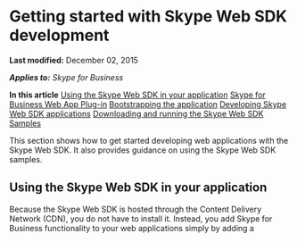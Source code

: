 
# Getting started with Skype Web SDK development

 **Last modified:** December 02, 2015

 _**Applies to:** Skype for Business_

 **In this article**
[Using the Skype Web SDK in your application](#sectionSection0)
[Skype for Business Web App Plug-in](#sectionSection1)
[Bootstrapping the application](#sectionSection2)
[Developing Skype Web SDK applications](#sectionSection3)
[ Downloading and running the Skype Web SDK Samples](#sectionSection4)


This section shows how to get started developing web applications with the Skype Web SDK. It also provides guidance on using the Skype Web SDK samples.

## Using the Skype Web SDK in your application
<a name="sectionSection0"> </a>

Because the Skype Web SDK is hosted through the Content Delivery Network (CDN), you do not have to install it. Instead, you add Skype for Business functionality to your web applications simply by adding a <script> tag to your HTML file that points to the Skype Web SDK entry point (swx.cdn.skype.com). Doing so bootstraps the Skype Web SDK JavaScript libraries in your application. For more information, see [Retrieve the API entry point and sign in a user](88a49a5e-abc6-45c5-ac9b-26da1a35d42a.md)


## Skype for Business Web App Plug-in
<a name="sectionSection1"> </a>

The Skype for Business Web App plugin, available for browsers such IE, Safari, and Firefox, provides audio/video media capability and desktop sharing. It is available for Windows and Mac computers from the following download locations:

[Windows Download](https://mlccdn.blob.core.windows.net/prod/LWA/plugins/windows/archive/SkypeForBusinessPlugin-16.0.0.101.msi)

[Mac Download](https://mlccdn.blob.core.windows.net/prod/LWA/plugins/mac/archive/SkypeForBusinessPlugin-16.0.0.63.pkg )


 **Note**  To enable audio/video functionality, client applications must install the Skype for Business Web App Plug-in. Note that this restricts media modalities to desktop browsers only, as mobile browsers such as mobile Safari and the Windows Store browser do not allow third-party plug-ins.


## Bootstrapping the application
<a name="sectionSection2"> </a>

The programming environment for the Skype Web SDK is JavaScript. Your web application must have a reference to the Skype Web SDK JavaScript libraries in the form of a <script> tag that points to the Skype Web SDK service endpoint (swx.cdn.skype.com). Doing so enables your application to bootstrap with the Skype Web SDK JavaScript libraries.


 **Note**  BY USING THE SOFTWARE LOCATED HERE: https://swx.cdn.skype.com, YOU ACCEPT THE TERMS OF THE  _[Terms of Service](0f356edd-7456-4334-bff3-6b2a8ce229d1.md)_ IF YOU DO NOT ACCEPT THEM, DO NOT USE THE SOFTWARE.The aforementioned license terms apply to your use of content from the domain swx.cdn.skype.com.

Add a reference to the bootstrapper to your client application's HTML file by inserting a <script> tag as follows:




```
<script src="https://swx.cdn.skype.com/shared/v/1.2.15/SkypeBootstrap.min.js"></script> 
```

Then initialize the bootstrapper as in the following example code:




```
// Reference to SkypeBootstrap.min.js
// Implements the Skype object model via https://swx.cdn.skype.com/shared/v/1.2.15/SkypeBootstrap.min.js

// Call the application object
var config = {
 apiKey: 'a42fcebd-5b43-4b89-a065-74450fb91255', // SDK
 apiKeyCC: '9c967f6b-a846-4df2-b43d-5167e47d81e1' // SDK+UI
}; 
var Application

Skype.initialize({ apiKey: config.apiKey }, function (api) {
        window.skypeWebAppCtor = api.application;
        window.skypeWebApp = new api.application();
        //Make sign in table appear
        $(".menu #sign-in").click();
        // whenever client.state changes, display its value
        window.skypeWebApp.signInManager.state.changed(function (state) {
            $('#client_state').text(state);
        });
    }, function (err) {
        console.log(err);
        alert('Cannot load the SDK.');
    });

// Sign-in code typically follows here.


```


## Developing Skype Web SDK applications
<a name="sectionSection3"> </a>

After you have run the samples and examined the sample code, and you are ready to develop applications using the Skype Web SDK, see the topics in [Developing applications with Skype Web SDK](690e98b8-6c6e-4397-8ef6-6714ede3f42a.md). These topics explain the scenarios for developing Skype Web SDK applications: In the online server scenario, your application authenticates against Azure Active Directory. In the on-premises server scenario, your application authenticates against your own server with its own Active Directory.


## Downloading and running the Skype Web SDK Samples
<a name="sectionSection4"> </a>

The Microsoft Skype Web SDK includes a set of twelve samples that are provided as a single download at [download.microsoft.com](http://download.microsoft.com/download/A/4/7/A47E03FD-7AEB-4702-B891-2874DCCB6329/SkypeWebSDKSamples.zip). For a detailed description of what the samples do, and an explanation of how to run them, see [Downloading and running the Skype Web SDK samples](684f4f13-c33d-4174-baca-15f67f27aa7a.md).

